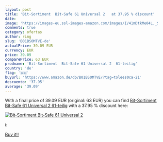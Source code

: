 ```yaml
---
layout: post
title: 'Bit-Sortiment  Bit-Safe 61 Universal 2   at 37.95 % discount'
date: 
image: 'https://images-eu.ssl-images-amazon.com/images/I/41mDtkMe04L._SL200_.jpg'
comments: true
category: ofertas
author: ring
slug: 'B01BSOMTVE-de'
actualPrice: 39.09 EUR
currency: EUR
price: 39.09
comparePrice: 63 EUR
prodname: 'Bit-Sortiment  Bit-Safe 61 Universal 2  61-teilig'
country: 'de'
flag: '🇩🇪'
buyurl: 'https://www.amazon.de/dp/B01BSOMTVE/?tag=tolees0ca-21'
descuento: '37.95'
average: '39.09'
---
```


With a final price of 39.09 EUR (original: 63 EUR) you can find [Bit-Sortiment  Bit-Safe 61 Universal 2  61-teilig](https://www.amazon.de/dp/B01BSOMTVE/?tag=tolees0ca-21) with a  37.95 % discount here:

[![Bit-Sortiment  Bit-Safe 61 Universal 2  ](https://images-eu.ssl-images-amazon.com/images/I/41mDtkMe04L._SL200_.jpg)](https://www.amazon.de/dp/B01BSOMTVE/?tag=tolees0ca-21)

ℹ️:


[Buy it!!](https://www.amazon.de/dp/B01BSOMTVE/?tag=tolees0ca-21)

